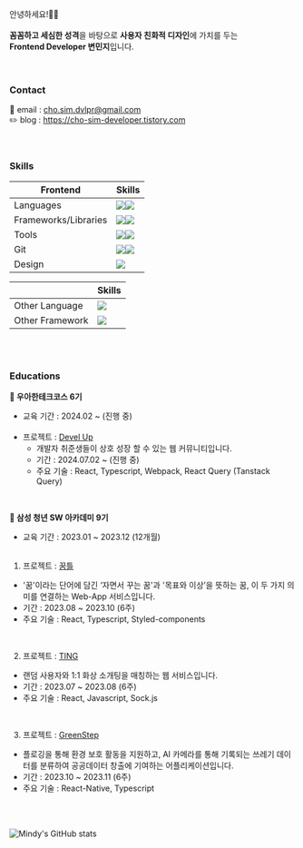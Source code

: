 안녕하세요!👋🏻<br/><br/>
**꼼꼼하고 세심한 성격**을 바탕으로 **사용자 친화적 디자인**에 가치를 두는 <br/>
**Frontend Developer 변민지**입니다.<br/>
<br/><br/>

### Contact

📩 email : cho.sim.dvlpr@gmail.com<br/>
✏️ blog : https://cho-sim-developer.tistory.com<br/>
<br/><br/>

### Skills
|Frontend | Skills|
|--|-----|
| Languages | <img src="https://img.shields.io/badge/JavaScript-F7DF1E?style=for-the-badge&logo=JavaScript&logoColor=white"><img src="https://img.shields.io/badge/TypeScript-007ACC?style=for-the-badge&logo=typescript&logoColor=white">|
| Frameworks/Libraries | <img src="https://img.shields.io/badge/React-20232A?style=for-the-badge&logo=react&logoColor=61DAFB"><img src="https://img.shields.io/badge/React_Native-20232A?style=for-the-badge&logo=react&logoColor=61DAFB">|
| Tools | <img src="https://img.shields.io/badge/Storybook-FF4785?style=for-the-badge&logo=storybook&logoColor=white"><img src="https://img.shields.io/badge/Jest-C21325?style=for-the-badge&logo=jest&logoColor=white"> |
| Git | <img src="https://img.shields.io/badge/GitHub-100000?style=for-the-badge&logo=github&logoColor=white"><img src="https://img.shields.io/badge/GitLab-330F63?style=for-the-badge&logo=gitlab&logoColor=white">|
| Design | <img src="https://img.shields.io/badge/Figma-F24E1E?style=for-the-badge&logo=figma&logoColor=white"> |


| | Skills|
|--|-----|
| Other Language | <img src="https://img.shields.io/badge/Python-3776AB?style=for-the-badge&logo=python&logoColor=white"> |
| Other Framework | <img src="https://img.shields.io/badge/Django-092E20?style=for-the-badge&logo=django&logoColor=white"> |


<br/><br/>

### Educations

**🚀 우아한테크코스 6기**
<br/>
- 교육 기간 : 2024.02 ~ (진행 중)<br/><br/>
- 프로젝트 : [Devel Up](https://github.com/woowacourse-teams/2024-devel-up/tree/main)
  - 개발자 취준생들이 상호 성장 할 수 있는 웹 커뮤니티입니다.
  - 기간 : 2024.07.02 ~ (진행 중)
  - 주요 기술 : React, Typescript, Webpack, React Query (Tanstack Query)

<br/>

**🐳 삼성 청년 SW 아카데미 9기**
<br/>
- 교육 기간 : 2023.01 ~ 2023.12 (12개월)<br/><br/>

1. 프로젝트 : [꿈틀](https://github.com/chosim-dvlpr/GGUMTL)
- '꿈'이라는 단어에 담긴 ‘자면서 꾸는 꿈'과 '목표와 이상’을 뜻하는 꿈, 이 두 가지 의미를 연결하는 Web-App 서비스입니다.
- 기간 : 2023.08 ~ 2023.10 (6주)
- 주요 기술 : React, Typescript, Styled-components
<br/>

2. 프로젝트 : [TING](https://github.com/chosim-dvlpr/TING)
- 랜덤 사용자와 1:1 화상 소개팅을 매칭하는 웹 서비스입니다.
- 기간 : 2023.07 ~ 2023.08 (6주)
- 주요 기술 : React, Javascript, Sock.js

<br/>

3. 프로젝트 : [GreenStep](https://github.com/chosim-dvlpr/GreenStep)
- 플로깅을 통해 환경 보호 활동을 지원하고, AI 카메라를 통해 기록되는 쓰레기 데이터를 분류하여 공공데이터 창출에 기여하는 어플리케이션입니다.
- 기간 : 2023.10 ~ 2023.11 (6주)
- 주요 기술 : React-Native, Typescript

 
<br/>
<br/>

![Mindy's GitHub stats](https://github-readme-stats.vercel.app/api?username=chosim-dvlpr&show_icons=true&theme=bear)
